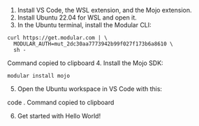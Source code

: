 1. Install VS Code, the WSL extension, and the Mojo extension.
2. Install Ubuntu 22.04 for WSL and open it.
3. In the Ubuntu terminal, install the Modular CLI:
```shell
curl https://get.modular.com | \
  MODULAR_AUTH=mut_2dc30aa7773942b99f027f173b6a8610 \
  sh -
```
Command copied to clipboard
4. Install the Mojo SDK:
```shell
modular install mojo
```

5. Open the Ubuntu workspace in VS Code with this:

code .
Command copied to clipboard

6. Get started with Hello World!